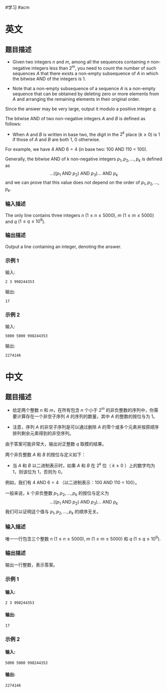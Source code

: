 #学习 #acm 
# 英文
## 题目描述

- Given two integers $n$ and $m$, among all the sequences containing $n$ non-negative integers less than $2^m$, you need to count the number of such sequences $A$ that there exists a non-empty subsequence of $A$ in which the bitwise AND of the integers is 1.

- Note that a non-empty subsequence of a sequence $A$ is a non-empty sequence that can be obtained by deleting zero or more elements from $A$ and arranging the remaining elements in their original order.

Since the answer may be very large, output it modulo a positive integer $q$.

The bitwise AND of two non-negative integers $A$ and $B$ is defined as follows:
- When $A$ and $B$ is written in base two, the digit in the $2^k$ place ($k \geq 0$) is 1 if those of $A$ and $B$ are both 1, 0 otherwise.

For example, we have $4 \text{ AND } 6 = 4$ (in base two: 100 AND 110 = 100).

Generally, the bitwise AND of $k$ non-negative integers $p_1, p_2, \ldots, p_k$ is defined as
$$
\ldots ((p_1 \text{ AND } p_2) \text{ AND } p_3) \ldots \text{ AND } p_k
$$
and we can prove that this value does not depend on the order of $p_1, p_2, \ldots, p_k$.

### 输入描述

The only line contains three integers $n$ ($1 \leq n \leq 5000$), $m$ ($1 \leq m \leq 5000$) and $q$ ($1 \leq q \leq 10^9$).

### 输出描述

Output a line containing an integer, denoting the answer.

### 示例 1

输入:
```
2 3 998244353
```

输出:
```
17
```

### 示例 2

输入:
```
5000 5000 998244353
```

输出:
```
2274146
```
# 中文

## 题目描述

- 给定两个整数 $n$ 和 $m$，在所有包含 $n$ 个小于 $2^m$ 的非负整数的序列中，你需要计算存在一个非空子序列 $A$ 的序列的数量，其中 $A$ 的整数的按位与为 1。

- 注意，序列 $A$ 的非空子序列是可以通过删除 $A$ 的零个或多个元素并按原顺序排列剩余元素得到的非空序列。

由于答案可能非常大，输出对正整数 $q$ 取模的结果。

两个非负整数 $A$ 和 $B$ 的按位与定义如下：
- 当 $A$ 和 $B$ 以二进制表示时，如果 $A$ 和 $B$ 在 $2^k$ 位（ $k \geq 0$ ）上的数字均为 1，则该位为 1，否则为 0。

例如，我们有 $4 \text{ AND } 6 = 4$ （以二进制表示：100 AND 110 = 100）。

一般来说，$k$ 个非负整数 $p_1, p_2, \ldots, p_k$ 的按位与定义为
$$
\ldots ((p_1 \text{ AND } p_2) \text{ AND } p_3) \ldots \text{ AND } p_k
$$
我们可以证明这个值与 $p_1, p_2, \ldots, p_k$ 的顺序无关。

### 输入描述

唯一一行包含三个整数 $n$ ($1 \leq n \leq 5000$), $m$ ($1 \leq m \leq 5000$) 和 $q$ ($1 \leq q \leq 10^9$).

### 输出描述

输出一行整数，表示答案。

### 示例 1
#### 输入:
 ```
 2 3 998244353
 ```

#### 输出:
```
17
```
### 示例 2

#### 输入:
```
5000 5000 998244353
```
#### 输出:
```
2274146
```